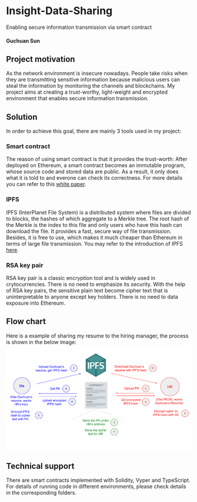 # Insight-Data-Sharing
Enabling secure information transmission via smart contract
#### Guchuan Sun
## Project motivation
As the network environment is insecure nowadays. People take risks when they are transmitting sensitive information because malicious users can steal the information by monitoring the channels and blockchains. My project aims at creating a trust-worthy, light-weight and encrypted environment that enables secure information transmission.

## Solution
In order to achieve this goal, there are mainly 3 tools used in my project:
### Smart contract
The reason of using smart contract is that it provides the trust-worth: After deployed on Ethereum, a smart contract becomes an immutable program, whose source code and stored data are public. As a result, it only does what it is told to and everone can check its correctness. For more details you can refer to this [white paper](https://github.com/ethereum/wiki/wiki/White-Paper).
### IPFS
IPFS (InterPlanet File System) is a distributed system where files are divided to blocks, the hashes of which aggregate to a Merkle tree. The root hash of the Merkle is the index to this file and only users who have this hash can download the file. It provides a fast, secure way of file transmission. Besides, it is free to use, which makes it much cheaper than Ethereum in terms of large file transmission. You may refer to the introduction of IPFS [here](https://github.com/ipfs/ipfs).
### RSA key pair
RSA key pair is a classic encryption tool and is widely used in crytocurrencies. There is no need to emphasize its security. With the help of RSA key pairs, the sensitive plain text become cipher text that is uninterpretable to anyone except key holders. There is no need to data exposure into Ethereum.

## Flow chart
Here is a example of sharing my resume to the hiring manager, the process is shown in the below image:
![pic](/images/Flow_chart.png)

## Technical support
There are smart contracts implemented with Solidity, Vyper and TypeScript. For details of running code in different environments, please check details in the corresponding folders.
